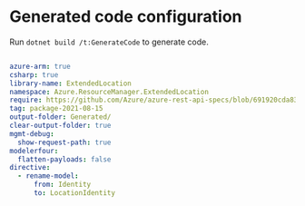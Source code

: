 # Generated code configuration

Run `dotnet build /t:GenerateCode` to generate code.

``` yaml

azure-arm: true
csharp: true
library-name: ExtendedLocation
namespace: Azure.ResourceManager.ExtendedLocation
require: https://github.com/Azure/azure-rest-api-specs/blob/691920cda83cc0b89a8c821d0bb285100fad22b4/specification/extendedlocation/resource-manager/readme.md
tag: package-2021-08-15
output-folder: Generated/
clear-output-folder: true
mgmt-debug:
  show-request-path: true
modelerfour:
  flatten-payloads: false
directive:
  - rename-model:
      from: Identity
      to: LocationIdentity
```
